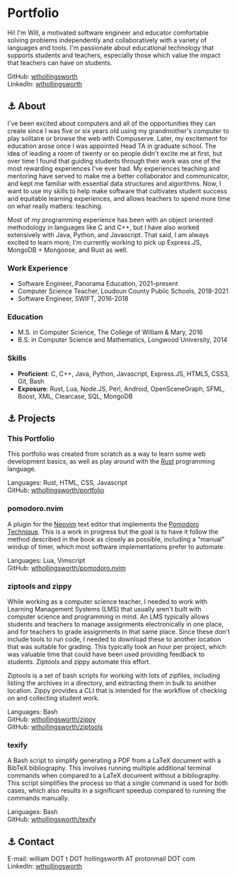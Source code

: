 Portfolio
=========

Hi!  I'm Will, a motivated software engineer and educator comfortable solving
problems independently and collaboratively with a variety of languages and
tools.  I'm passionate about educational technology that supports students and
teachers, especially those which value the impact that teachers can have on
students.

GitHub: [wthollingsworth](https://github.com/wthollingsworth) \
LinkedIn: [wthollingsworth](https://www.linkedin.com/in/wthollingsworth)

<a name="about">⚓</a>
About
-----

I've been excited about computers and all of the opportunities they can create
since I was five or six years old using my grandmother's computer to play
solitaire or browse the web with Compuserve.  Later, my excitement for education
arose once I was appointed Head TA in graduate school.  The idea of leading a
room of twenty or so people didn't excite me at first, but over time I found
that guiding students through their work was one of the most rewarding
experiences I've ever had.  My experiences teaching and mentoring have served to
make me a better collaborator and communicator, and kept me familiar with
essential data structures and algorithms.  Now, I want to use my skills to help
make software that cultivates student success and equitable learning experiences,
and allows teachers to spend more time on what really matters: teaching.

Most of my programming experience has been with an object oriented methodology
in languages like C and C++, but I have also worked extensively with Java,
Python, and Javascript.  That said, I am always excited to learn more; I'm
currently working to pick up Express.JS, MongoDB + Mongoose, and Rust as well.


### Work Experience

- Software Engineer, Panorama Education, 2021-present
- Computer Science Teacher, Loudoun County Public Schools, 2018-2021
- Software Engineer, SWIFT, 2016-2018

### Education

- M.S. in Computer Science, The College of William & Mary, 2016
- B.S. in Computer Science and Mathematics, Longwood University, 2014

### Skills

- **Proficient**: C, C++, Java, Python, Javascript, Express.JS, HTML5, CSS3, Git, Bash
- **Exposure**: Rust, Lua, Node.JS, Perl, Android, OpenSceneGraph, SFML, Boost, XML, Clearcase, SQL, MongoDB


<a name="projects">⚓</a>
Projects
--------

### This Portfolio
This portfolio was created from scratch as a way to learn some web development basics,
as well as play around with the [Rust](https://www.rust-lang.org) programming language.

Languages: Rust, HTML, CSS, Javascript \
GitHub: [wthollingsworth/portfolio](https://www.github.com/wthollingsworth/portfolio)

### pomodoro.nvim

A plugin for the [Neovim](https://neovim.io) text editor that implements the
[Pomodoro Technique](https://francescocirillo.com/pages/pomodoro-technique).
This is a work in progress but the goal is to have it follow the method
described in the book as closely as possible, including a "manual" windup of
timer, which most software implementations prefer to automate.

Languages: Lua, Vimscript \
GitHub: [wthollingsworth/pomodoro.nvim](https://www.github.com/wthollingsworth/pomodoro.nvim)

### ziptools and zippy

While working as a computer science teacher, I needed to work with Learning
Management Systems (LMS) that usually aren't built with computer science and
programming in mind.  An LMS typically allows students and teachers to manage
assignments electronically in one place, and for teachers to grade assignments
in that same place.  Since these don't include tools to run code, I needed to
download these to another location that was suitable for grading.  This
typically took an hour per project, which was valuable time that could have
been used providing feedback to students.  Ziptools and zippy automate this
effort.

Ziptools is a set of bash scripts for working with lots of zipfiles, including
listing the archives in a directory, and extracting them in bulk to another
location.  Zippy provides a CLI that is intended for the workflow of checking
on and collecting student work.

Languages: Bash \
GitHub: [wthollingsworth/zippy](https://www.github.com/wthollingsworth/zippy) \
GitHub: [wthollingsworth/ziptools](https://www.github.com/wthollingsworth/ziptools)

### texify

A Bash script to simplify generating a PDF from a LaTeX document with a BibTeX
bibliography.  This involves running multiple additional terminal commands when
compared to a LaTeX document without a bibliography.  This script simplifies
the process so that a single command is used for both cases, which also results
in a significant speedup compared to running the commands manually.

Languages: Bash \
GitHub: [wthollingsworth/texify](https://www.github.com/wthollingsworth/texify)

<a name="contact">⚓</a>
Contact
-------

E-mail: william DOT t DOT hollingsworth AT protonmail DOT com \
LinkedIn: [wthollingsworth](https://www.linkedin.com/in/wthollingsworth)

